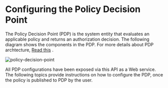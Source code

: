 # Configuring the Policy Decision Point

The Policy Decision Point (PDP) is the system entity that evaluates an
applicable policy and returns an authorization decision. The following
diagram shows the components in the PDP. For more details about PDP
archtecture, [Read
this](../../getting-started/access-control-and-entitlement-management)
.

![policy-decision-point](../../assets/img/tutorials/policy-decision-point.png)

All PDP configurations have been exposed via this API as a Web service.
The following topics provide instructions on how to configure the PDP,
once the policy is published to PDP by the user.

